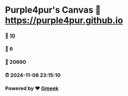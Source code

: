 # Purple4pur's Canvas :link: https://purple4pur.github.io 
### :page_facing_up: [10](https://purple4pur.github.io/tag.html) 
### :speech_balloon: 6 
### :hibiscus: 20690 
### :alarm_clock: 2024-11-08 23:15:10 
### Powered by :heart: [Gmeek](https://github.com/Meekdai/Gmeek)
